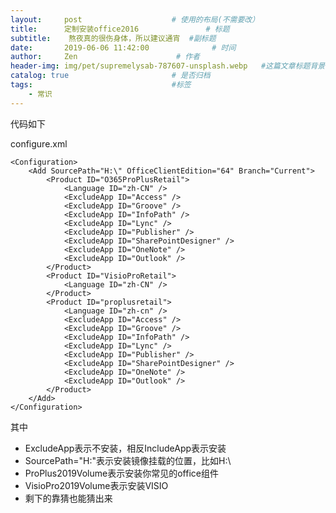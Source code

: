 ```yaml
---
layout:     post                    # 使用的布局(不需要改）
title:      定制安装office2016               # 标题
subtitle:    熬夜真的很伤身体，所以建议通宵  #副标题
date:       2019-06-06 11:42:00              # 时间
author:     Zen                      # 作者
header-img: img/pet/supremelysab-787607-unsplash.webp   #这篇文章标题背景图片
catalog: true                       # 是否归档
tags:                               #标签
    - 常识
---
```


代码如下

configure.xml
```
<Configuration>
	<Add SourcePath="H:\" OfficeClientEdition="64" Branch="Current">
		<Product ID="O365ProPlusRetail">
			<Language ID="zh-CN" />
			<ExcludeApp ID="Access" />
			<ExcludeApp ID="Groove" />
			<ExcludeApp ID="InfoPath" />
			<ExcludeApp ID="Lync" />
			<ExcludeApp ID="Publisher" />
			<ExcludeApp ID="SharePointDesigner" />
			<ExcludeApp ID="OneNote" />
			<ExcludeApp ID="Outlook" />
		</Product>
		<Product ID="VisioProRetail">
			<Language ID="zh-CN" />
		</Product>
		<Product ID="proplusretail">
			<Language ID="zh-cn" />
			<ExcludeApp ID="Access" />
			<ExcludeApp ID="Groove" />
			<ExcludeApp ID="InfoPath" />
			<ExcludeApp ID="Lync" />
			<ExcludeApp ID="Publisher" />
			<ExcludeApp ID="SharePointDesigner" />
			<ExcludeApp ID="OneNote" />
			<ExcludeApp ID="Outlook" />
		</Product>
	</Add>
</Configuration>
```
其中
+ ExcludeApp表示不安装，相反IncludeApp表示安装
+ SourcePath="H:\"表示安装镜像挂载的位置，比如H:\
+ ProPlus2019Volume表示安装你常见的office组件
+ VisioPro2019Volume表示安装VISIO
+ 剩下的靠猜也能猜出来
